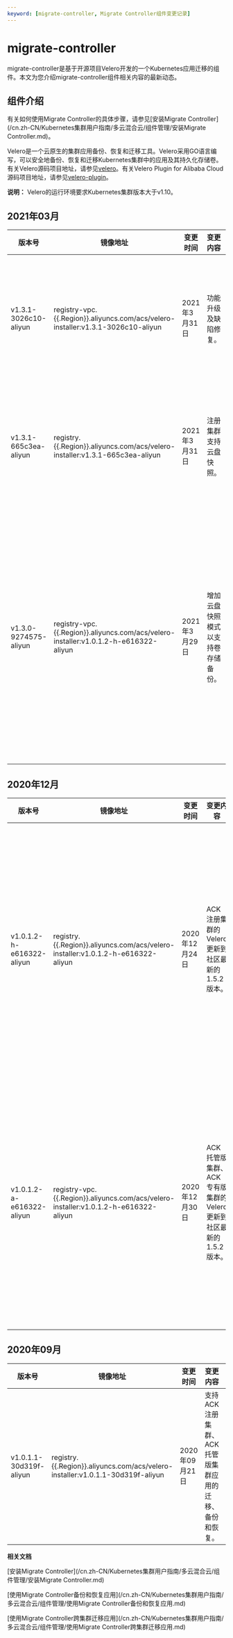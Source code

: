 ```yaml
---
keyword: [migrate-controller, Migrate Controller组件变更记录]
---
```


# migrate-controller

migrate-controller是基于开源项目Velero开发的一个Kubernetes应用迁移的组件。本文为您介绍migrate-controller组件相关内容的最新动态。

## 组件介绍

有关如何使用Migrate Controller的具体步骤，请参见[安装Migrate Controller](/cn.zh-CN/Kubernetes集群用户指南/多云混合云/组件管理/安装Migrate Controller.md)。

Velero是一个云原生的集群应用备份、恢复和迁移工具。Velero采用GO语言编写，可以安全地备份、恢复和迁移Kubernetes集群中的应用及其持久化存储卷。有关Velero源码项目地址，请参见[velero](https://github.com/vmware-tanzu/velero)。有关Velero Plugin for Alibaba Cloud源码项目地址，请参见[velero-plugin](https://github.com/AliyunContainerService/velero-plugin)。

**说明：** Velero的运行环境要求Kubernetes集群版本大于v1.10。

## 2021年03月

|版本号|镜像地址|变更时间|变更内容|变更影响|
|---|----|----|----|----|
|v1.3.1-3026c10-aliyun|registry-vpc.\{\{.Region\}\}.aliyuncs.com/acs/velero-installer:v1.3.1-3026c10-aliyun|2021年3月31日|功能升级及缺陷修复。|预计影响正在执行备份的任务，该任务可能会被中断。|
|v1.3.1-665c3ea-aliyun|registry.\{\{.Region\}\}.aliyuncs.com/acs/velero-installer:v1.3.1-665c3ea-aliyun|2021年3月31日|注册集群支持云盘快照。|预计影响正在执行备份的任务，该任务可能会被中断。|
|v1.3.0-9274575-aliyun|registry-vpc.\{\{.Region\}\}.aliyuncs.com/acs/velero-installer:v1.0.1.2-h-e616322-aliyun|2021年3月29日|增加云盘快照模式以支持卷存储备份。|预计影响正在执行备份的任务，该任务可能会被中断。如有升级需求，请[提交工单](https://selfservice.console.aliyun.com/ticket/createIndex)联系技术支持人员。|

## 2020年12月

|版本号|镜像地址|变更时间|变更内容|变更影响|
|---|----|----|----|----|
|v1.0.1.2-h-e616322-aliyun|registry.\{\{.Region\}\}.aliyuncs.com/acs/velero-installer:v1.0.1.2-h-e616322-aliyun|2020年12月24日|ACK注册集群的Velero更新到社区最新的1.5.2版本。|预计影响正在执行备份的任务，该任务可能会被中断。如有升级需求，请[提交工单](https://selfservice.console.aliyun.com/ticket/createIndex)联系技术支持人员。|
|v1.0.1.2-a-e616322-aliyun|registry-vpc.\{\{.Region\}\}.aliyuncs.com/acs/velero-installer:v1.0.1.2-h-e616322-aliyun|2020年12月30日|ACK托管版集群、ACK专有版集群的Velero更新到社区最新的1.5.2版本。|预计影响正在执行备份的任务，该任务可能会被中断。如有升级需求，请[提交工单](https://selfservice.console.aliyun.com/ticket/createIndex)联系技术支持人员。|

## 2020年09月

|版本号|镜像地址|变更时间|变更内容|变更影响|
|---|----|----|----|----|
|v1.0.1.1-30d319f-aliyun|registry.\{\{.Region\}\}.aliyuncs.com/acs/velero-installer:v1.0.1.1-30d319f-aliyun|2020年09月21日|支持ACK注册集群、ACK托管版集群应用的迁移、备份和恢复。|首次上线。|

**相关文档**  


[安装Migrate Controller](/cn.zh-CN/Kubernetes集群用户指南/多云混合云/组件管理/安装Migrate Controller.md)

[使用Migrate Controller备份和恢复应用](/cn.zh-CN/Kubernetes集群用户指南/多云混合云/组件管理/使用Migrate Controller备份和恢复应用.md)

[使用Migrate Controller跨集群迁移应用](/cn.zh-CN/Kubernetes集群用户指南/多云混合云/组件管理/使用Migrate Controller跨集群迁移应用.md)

